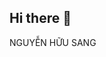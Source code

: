 ## Hi there 👋
NGUYỄN HỮU SANG
<!--
**HuuSang2002/HuuSang2002** is a ✨ _special_ ✨ repository because its `README.md` (this file) appears on your GitHub profile.

Here are some ideas to get you started:

- 🔭 I’m currently working on ...
- 🌱 I’m currently learning ...
- 👯 I’m looking to collaborate on ...
- 🤔 I’m looking for help with ...
- 💬 Ask me about ...
- 📫 How to reach me: ...
- 😄 Pronouns: ...
- ⚡ Fun fact: ...
-->
<i class="fa-brands fa-css3-alt"></i>
<i class="fa-brands fa-html5"></i>
<i class="fa-brands fa-js"></i>

